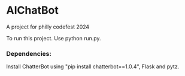 # AIChatBot
A project for philly codefest 2024 


To run this project. Use python run.py. 

### Dependencies:
Install ChatterBot using "pip install chatterbot==1.0.4", Flask and pytz.
